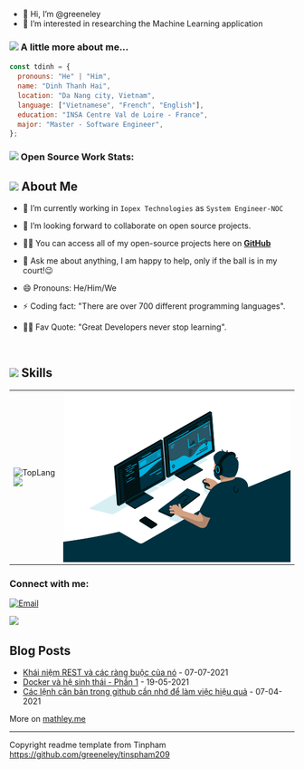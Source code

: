 - 👋 Hi, I’m @greeneley
- 👀 I’m interested in researching the Machine Learning application 


<!---
greeneley/greeneley is a ✨ special ✨ repository because its `README.md` (this file) appears on your GitHub profile.
You can click the Preview link to take a look at your changes.
--->
### <img src="https://emojis.slackmojis.com/emojis/images/1588315024/8823/hyperkitty.gif?1588315024" width="30px"/> A little more about me...

```js
const tdinh = {
  pronouns: "He" | "Him",
  name: "Dinh Thanh Hai",
  location: "Da Nang city, Vietnam",
  language: ["Vietnamese", "French", "English"],
  education: "INSA Centre Val de Loire - France",
  major: "Master - Software Engineer",
};
```

### <img src="https://media.giphy.com/media/VgCDAzcKvsR6OM0uWg/giphy.gif" width="40"> Open Source Work Stats:

## <img src="https://c.tenor.com/NCRHhqkXrJYAAAAi/programmers-go-internet.gif" width="25">  <b>About Me</b>

- 🔭 I’m currently working in `Iopex Technologies` as `System Engineer-NOC`

- 👯 I’m looking forward to collaborate on open source projects.

- 👨‍💻 You can access all of my open-source projects here on **[GitHub](https://github.com/sarath-pm)**

- 💬 Ask me about anything, I am happy to help, only if the ball is in my court!😉

- 😄 Pronouns: He/Him/We

- ⚡ Coding fact: "There are over 700 different programming languages".

- 💪🏼 Fav Quote: "Great Developers never stop learning".

<br>

## <img src="https://media2.giphy.com/media/QssGEmpkyEOhBCb7e1/giphy.gif?cid=ecf05e47a0n3gi1bfqntqmob8g9aid1oyj2wr3ds3mg700bl&rid=giphy.gif" width ="25"><b> Skills</b>

<table width="100%"  border="0" cellpadding="0" cellspacing="0">
	<tr>
		<td align="left">
			<img align="left" alt="TopLang" src="https://github-readme-stats.vercel.app/api?username=greeneley" />
			<img align='left' src="https://github-readme-stats.vercel.app/api/top-langs/?username=greeneley&layout=compact" />
		</td>
		<td align="left">
			<img align='right' src="https://github.com/wladimirgrf/wladimirgrf/raw/main/.github/assets/coding.gif"/>
		</td>
	</tr>
</table>

### Connect with me:

<p>
	<a href="mailto:anhchangtoanhoc97@gmail.com">
		<img alt="Email" src="https://img.shields.io/badge/.-anhchangtoanhoc97@gmail.com-orange?style=flat&logo=gmail">
	</a>
</p>
<p align="left">
	<a href="https://github.com/greeneley">
		<img src="https://komarev.com/ghpvc/?username=greeneley">
	</a>
</p>

## Blog Posts
<!-- blog start -->
* [Khái niệm REST và các ràng buộc của nó](https://mathley.me/posts/rest/) - 07-07-2021
* [Docker và hệ sinh thái - Phần 1](https://mathley.me/posts/docker-developper-1/) - 19-05-2021
* [Các lệnh căn bản trong github cần nhớ để làm việc hiệu quả](https://mathley.me/posts/github/) - 07-04-2021

<!-- blog end -->
More on [mathley.me](https://mathley.me/)


----
Copyright readme template from Tinpham https://github.com/greeneley/tinspham209
